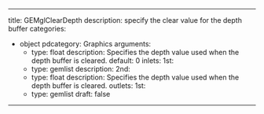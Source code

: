 
---
title: GEMglClearDepth
description: specify the clear value for the depth buffer
categories:
  - object
pdcategory: Graphics
arguments:
    - type: float
      description: Specifies the depth value used when the depth buffer is cleared.
      default: 0
inlets:
  1st:
    - type: gemlist
      description:
  2nd:
    - type: float
      description: Specifies the depth value used when the depth buffer is cleared.
outlets:
  1st:
    - type: gemlist
draft: false
---

